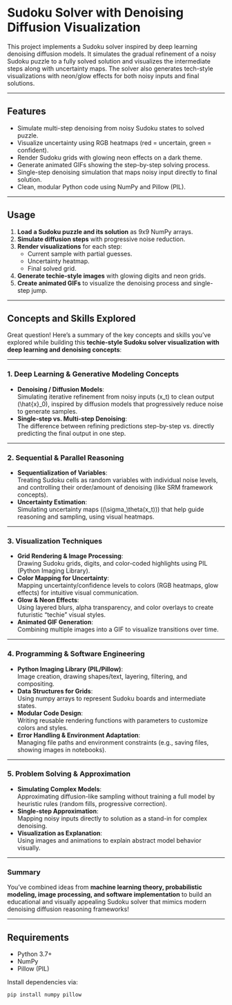 # Sudoku Solver with Denoising Diffusion Visualization

This project implements a Sudoku solver inspired by deep learning denoising diffusion models. It simulates the gradual refinement of a noisy Sudoku puzzle to a fully solved solution and visualizes the intermediate steps along with uncertainty maps. The solver also generates tech-style visualizations with neon/glow effects for both noisy inputs and final solutions.

---

## Features

- Simulate multi-step denoising from noisy Sudoku states to solved puzzle.
- Visualize uncertainty using RGB heatmaps (red = uncertain, green = confident).
- Render Sudoku grids with glowing neon effects on a dark theme.
- Generate animated GIFs showing the step-by-step solving process.
- Single-step denoising simulation that maps noisy input directly to final solution.
- Clean, modular Python code using NumPy and Pillow (PIL).

---

## Usage

1. **Load a Sudoku puzzle and its solution** as 9x9 NumPy arrays.
2. **Simulate diffusion steps** with progressive noise reduction.
3. **Render visualizations** for each step:
   - Current sample with partial guesses.
   - Uncertainty heatmap.
   - Final solved grid.
4. **Generate techie-style images** with glowing digits and neon grids.
5. **Create animated GIFs** to visualize the denoising process and single-step jump.

---

## Concepts and Skills Explored

Great question! Here’s a summary of the key concepts and skills you’ve explored while building this **techie-style Sudoku solver visualization with deep learning and denoising concepts**:

---

### 1. **Deep Learning & Generative Modeling Concepts**

* **Denoising / Diffusion Models**:  
  Simulating iterative refinement from noisy inputs \(x_t\) to clean output \(\hat{x}_0\), inspired by diffusion models that progressively reduce noise to generate samples.  
* **Single-step vs. Multi-step Denoising**:  
  The difference between refining predictions step-by-step vs. directly predicting the final output in one step.

---

### 2. **Sequential & Parallel Reasoning**

* **Sequentialization of Variables**:  
  Treating Sudoku cells as random variables with individual noise levels, and controlling their order/amount of denoising (like SRM framework concepts).  
* **Uncertainty Estimation**:  
  Simulating uncertainty maps (\(\sigma_\theta(x_t)\)) that help guide reasoning and sampling, using visual heatmaps.

---

### 3. **Visualization Techniques**

* **Grid Rendering & Image Processing**:  
  Drawing Sudoku grids, digits, and color-coded highlights using PIL (Python Imaging Library).  
* **Color Mapping for Uncertainty**:  
  Mapping uncertainty/confidence levels to colors (RGB heatmaps, glow effects) for intuitive visual communication.  
* **Glow & Neon Effects**:  
  Using layered blurs, alpha transparency, and color overlays to create futuristic “techie” visual styles.  
* **Animated GIF Generation**:  
  Combining multiple images into a GIF to visualize transitions over time.

---

### 4. **Programming & Software Engineering**

* **Python Imaging Library (PIL/Pillow)**:  
  Image creation, drawing shapes/text, layering, filtering, and compositing.  
* **Data Structures for Grids**:  
  Using numpy arrays to represent Sudoku boards and intermediate states.  
* **Modular Code Design**:  
  Writing reusable rendering functions with parameters to customize colors and styles.  
* **Error Handling & Environment Adaptation**:  
  Managing file paths and environment constraints (e.g., saving files, showing images in notebooks).

---

### 5. **Problem Solving & Approximation**

* **Simulating Complex Models**:  
  Approximating diffusion-like sampling without training a full model by heuristic rules (random fills, progressive correction).  
* **Single-step Approximation**:  
  Mapping noisy inputs directly to solution as a stand-in for complex denoising.  
* **Visualization as Explanation**:  
  Using images and animations to explain abstract model behavior visually.

---

### Summary

You’ve combined ideas from **machine learning theory, probabilistic modeling, image processing, and software implementation** to build an educational and visually appealing Sudoku solver that mimics modern denoising diffusion reasoning frameworks!

---

## Requirements

- Python 3.7+
- NumPy
- Pillow (PIL)

Install dependencies via:

```bash
pip install numpy pillow
